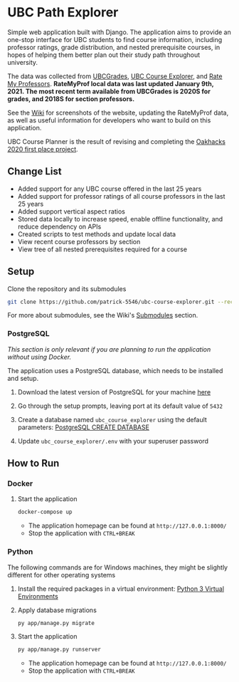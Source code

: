 # UBC Path Explorer

Simple web application built with Django. The application aims to provide an one-stop interface for UBC students to find course information, including professor ratings, grade distribution, and nested prerequisite courses, in hopes of helping them better plan out their study path throughout university.

The data was collected from [UBCGrades](https://ubcgrades.com/), [UBC Course Explorer](https://ubcexplorer.io/), and [Rate My Professors](https://www.ratemyprofessors.com/campusRatings.jsp?sid=1413). **RateMyProf local data was last updated January 9th, 2021. The most recent term available from UBCGrades is 2020S for grades, and 2018S for section professors.**

See the [Wiki](https://github.com/patrick-5546/ubc-course-explorer/wiki) for screenshots of the website, updating the RateMyProf data, as well as useful information for developers who want to build on this application.

UBC Course Planner is the result of revising and completing the [Oakhacks 2020 first place project](https://github.com/ad2969/university-path-explorer).

## Change List

- Added support for any UBC course offered in the last 25 years
- Added support for professor ratings of all course professors in the last 25 years
- Added support vertical aspect ratios
- Stored data locally to increase speed, enable offline functionality, and reduce dependency on APIs
- Created scripts to test methods and update local data
- View recent course professors by section
- View tree of all nested prerequisites required for a course

## Setup

Clone the repository and its submodules

```sh
git clone https://github.com/patrick-5546/ubc-course-explorer.git --recurse-submodules
```

For more about submodules, see the Wiki's [Submodules](https://github.com/patrick-5546/ubc-course-explorer/wiki/For-Developers#submodules) section.

### PostgreSQL

*This section is only relevant if you are planning to run the application without using Docker.*

The application uses a PostgreSQL database, which needs to be installed and setup.

1. Download the latest version of PostgreSQL for your machine [here](https://www.postgresql.org/download/)

2. Go through the setup prompts, leaving port at its default value of `5432`

3. Create a database named `ubc_course_explorer` using the default parameters: [PostgreSQL CREATE DATABASE](https://www.postgresqltutorial.com/postgresql-create-database/)

4. Update `ubc_course_explorer/.env` with your superuser password

## How to Run

### Docker

1. Start the application

      ```sh
      docker-compose up
      ```

      - The application homepage can be found at `http://127.0.0.1:8000/`
      - Stop the application with `CTRL+BREAK`

### Python

The following commands are for Windows machines, they might be slightly different for other operating systems

1. Install the required packages in a virtual environment: [Python 3 Virtual Environments](https://gist.github.com/patrick-5546/29e7060139f057d2696d3260a3bb8eeb)

2. Apply database migrations

      ```sh
      py app/manage.py migrate
      ```

3. Start the application

      ```sh
      py app/manage.py runserver
      ```

      - The application homepage can be found at `http://127.0.0.1:8000/`
      - Stop the application with `CTRL+BREAK`
